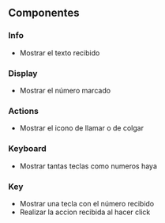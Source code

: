 ## Componentes

### Info

- Mostrar el texto recibido

### Display

- Mostrar el número marcado

### Actions

- Mostrar el icono de llamar o de colgar

### Keyboard

- Mostrar tantas teclas como numeros haya

### Key

- Mostrar una tecla con el número recibido
- Realizar la accion recibida al hacer click
